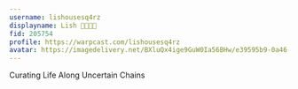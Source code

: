 ```yaml
---
username: lishousesq4rz
displayname: Lish 🎩🦄🌈😺
fid: 205754
profile: https://warpcast.com/lishousesq4rz
avatar: https://imagedelivery.net/BXluQx4ige9GuW0Ia56BHw/e39595b9-0a46-469f-e075-20ce80af1800/rectcrop3
---
```

Curating Life Along Uncertain Chains  
